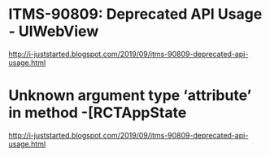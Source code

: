 # ITMS-90809: Deprecated API Usage - UIWebView
http://i-juststarted.blogspot.com/2019/09/itms-90809-deprecated-api-usage.html

# Unknown argument type ‘attribute’ in method -[RCTAppState
http://i-juststarted.blogspot.com/2019/09/itms-90809-deprecated-api-usage.html